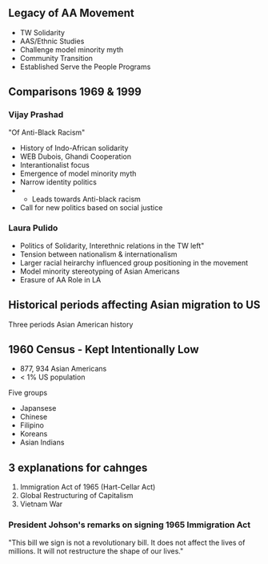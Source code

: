 ## Legacy of AA Movement
- TW Solidarity
- AAS/Ethnic Studies
- Challenge model minority myth
- Community Transition
- Established Serve the People Programs

## Comparisons 1969 & 1999

### Vijay Prashad
"Of Anti-Black Racism"

- History of Indo-African solidarity
- WEB Dubois, Ghandi Cooperation
- Interantionalist focus
- Emergence of model minority myth
- Narrow identity politics
- - Leads towards Anti-black racism
- Call for new politics based on social justice

### Laura Pulido
- Politics of Solidarity, Interethnic relations in the TW left"
- Tension between nationalism & internationalism
- Larger racial heirarchy influenced group positioning in the movement
- Model minority stereotyping of Asian Americans
- Erasure of AA Role in LA

## Historical periods affecting Asian migration to US
Three periods Asian American history

## 1960 Census - Kept Intentionally Low
- 877, 934 Asian Americans
- < 1% US population

Five groups
- Japansese
- Chinese
- Filipino
- Koreans
- Asian Indians

## 3 explanations for cahnges
1. Immigration Act of 1965 (Hart-Cellar Act)
2. Global Restructuring of Capitalism
3. Vietnam War

### President Johson's remarks on signing 1965 Immigration Act

"This bill we sign is not a revolutionary bill.  It does not affect the lives of millions.  It will not restructure the shape
of our lives."
